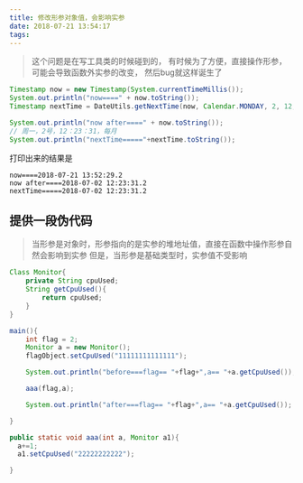 ```yaml
---
title: 修改形参对象值，会影响实参
date: 2018-07-21 13:54:17
tags:
---
```


> 这个问题是在写工具类的时候碰到的，
有时候为了方便，直接操作形参，可能会导致函数外实参的改变，
然后bug就这样诞生了

``` java
Timestamp now = new Timestamp(System.currentTimeMillis());
System.out.println("now====" + now.toString());
Timestamp nextTime = DateUtils.getNextTime(now, Calendar.MONDAY, 2, 12, 23, 31, TaskTypeEnums.EVERY_MONTH.getCode());

System.out.println("now after====" + now.toString());
// 周一，2号，12：23：31，每月
System.out.println("nextTime====="+nextTime.toString());

 ```

打印出来的结果是
```
now====2018-07-21 13:52:29.2
now after====2018-07-02 12:23:31.2
nextTime=====2018-07-02 12:23:31.2
```


## 提供一段伪代码 

> 当形参是对象时，形参指向的是实参的堆地址值，直接在函数中操作形参自然会影响到实参
但是，当形参是基础类型时，实参值不受影响

``` java
Class Monitor{
	private String cpuUsed;
	String getCpuUsed(){
		return cpuUsed;
	}
}

main(){
	int flag = 2;
	Monitor a = new Monitor();
	flagObject.setCpuUsed("11111111111111");

	System.out.println("before===flag== "+flag+",a== "+a.getCpuUsed());

	aaa(flag,a);

	System.out.println("after===flag== "+flag+",a== "+a.getCpuUsed());

}

public static void aaa(int a, Monitor a1){
  a+=1;
  a1.setCpuUsed("22222222222");

}
```
